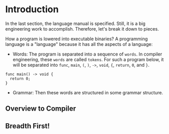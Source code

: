 # Introduction

In the last section, the language manual is specified.
Still, it is a big engineering work to accomplish.
Therefore, let's break it down to pieces.

How a program is lowered into executable binaries? A programming language
is a "language" because it has all the aspects of a language:

- Words: The program is separated into a sequence of `words`. In compiler
  engineering, these `words` are called `tokens`. For such a program below,
  it will be separated into `func`, `main`, `(`, `)`, `->`, `void`, `{`,
  `return`, `0`, and `}`.

````
func main() -> void {
  return 0;
}
````

- Grammar: Then these words are structured in some grammar structure.

## Overview to Compiler

## Breadth First!

